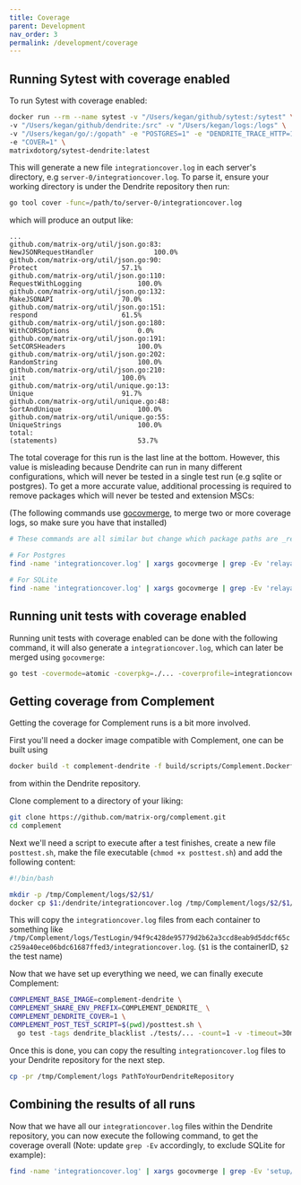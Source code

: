 ```yaml
---
title: Coverage
parent: Development
nav_order: 3
permalink: /development/coverage
---
```


## Running Sytest with coverage enabled

To run Sytest with coverage enabled:

```bash 
docker run --rm --name sytest -v "/Users/kegan/github/sytest:/sytest" \
-v "/Users/kegan/github/dendrite:/src" -v "/Users/kegan/logs:/logs" \
-v "/Users/kegan/go/:/gopath" -e "POSTGRES=1" -e "DENDRITE_TRACE_HTTP=1" \
-e "COVER=1" \
matrixdotorg/sytest-dendrite:latest
```

This will generate a new file `integrationcover.log` in each server's directory, e.g `server-0/integrationcover.log`. To parse it,
 ensure your working directory is under the Dendrite repository then run:

 ```bash
 go tool cover -func=/path/to/server-0/integrationcover.log
 ```
 which will produce an output like:
 ```
 ...
 github.com/matrix-org/util/json.go:83:											NewJSONRequestHandler				100.0%
github.com/matrix-org/util/json.go:90:											Protect						57.1%
github.com/matrix-org/util/json.go:110:											RequestWithLogging				100.0%
github.com/matrix-org/util/json.go:132:											MakeJSONAPI					70.0%
github.com/matrix-org/util/json.go:151:											respond						61.5%
github.com/matrix-org/util/json.go:180:											WithCORSOptions					0.0%
github.com/matrix-org/util/json.go:191:											SetCORSHeaders					100.0%
github.com/matrix-org/util/json.go:202:											RandomString					100.0%
github.com/matrix-org/util/json.go:210:											init						100.0%
github.com/matrix-org/util/unique.go:13:										Unique						91.7%
github.com/matrix-org/util/unique.go:48:										SortAndUnique					100.0%
github.com/matrix-org/util/unique.go:55:										UniqueStrings					100.0%
total:															(statements)					53.7%
```

The total coverage for this run is the last line at the bottom. However, this value is misleading because Dendrite can run in many different configurations,
which will never be tested in a single test run (e.g sqlite or postgres). To get a more accurate value, additional processing is required
to remove packages which will never be tested and extension MSCs:

(The following commands use [gocovmerge](https://github.com/wadey/gocovmerge), to merge two or more coverage logs, so make sure you have that installed)

```bash
# These commands are all similar but change which package paths are _removed_ from the output.

# For Postgres
find -name 'integrationcover.log' | xargs gocovmerge | grep -Ev 'relayapi|sqlite|setup/mscs' > final.cov && go tool cover -func=final.cov

# For SQLite
find -name 'integrationcover.log' | xargs gocovmerge | grep -Ev 'relayapi|postgres|setup/mscs' > final.cov && go tool cover -func=final.cov
```

## Running unit tests with coverage enabled

Running unit tests with coverage enabled can be done with the following command, it will also generate a `integrationcover.log`, which can later be merged
using `gocovmerge`:
```bash
go test -covermode=atomic -coverpkg=./... -coverprofile=integrationcover.log $(go list ./... | grep -v '/cmd/')
```

## Getting coverage from Complement

Getting the coverage for Complement runs is a bit more involved.

First you'll need a docker image compatible with Complement, one can be built using
```bash
docker build -t complement-dendrite -f build/scripts/Complement.Dockerfile .
```
from within the Dendrite repository.

Clone complement to a directory of your liking:
```bash
git clone https://github.com/matrix-org/complement.git
cd complement
```

Next we'll need a script to execute after a test finishes, create a new file `posttest.sh`, make the file executable (`chmod +x posttest.sh`) 
and add the following content:
```bash
#!/bin/bash

mkdir -p /tmp/Complement/logs/$2/$1/
docker cp $1:/dendrite/integrationcover.log /tmp/Complement/logs/$2/$1/
```
This will copy the `integrationcover.log` files from each container to something like 
`/tmp/Complement/logs/TestLogin/94f9c428de95779d2b62a3ccd8eab9d5ddcf65cc259a40ece06bdc61687ffed3/integrationcover.log`. (`$1` is the containerID, `$2` the test name)

Now that we have set up everything we need, we can finally execute Complement:
```bash
COMPLEMENT_BASE_IMAGE=complement-dendrite \
COMPLEMENT_SHARE_ENV_PREFIX=COMPLEMENT_DENDRITE_ \
COMPLEMENT_DENDRITE_COVER=1 \
COMPLEMENT_POST_TEST_SCRIPT=$(pwd)/posttest.sh \
  go test -tags dendrite_blacklist ./tests/... -count=1 -v -timeout=30m -failfast=false
```

Once this is done, you can copy the resulting `integrationcover.log` files to your Dendrite repository for the next step.
```bash
cp -pr /tmp/Complement/logs PathToYourDendriteRepository
```

## Combining the results of all runs

Now that we have all our `integrationcover.log` files within the Dendrite repository, you can now execute the following command, to get the coverage
overall (Note: update `grep -Ev` accordingly, to exclude SQLite for example):
```bash
find -name 'integrationcover.log' | xargs gocovmerge | grep -Ev 'setup/mscs|api_trace' > final.cov && go tool cover -func=final.cov
```